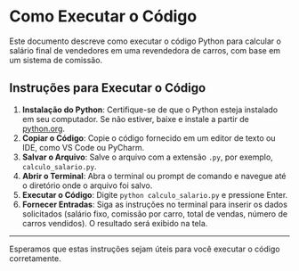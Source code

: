 
# Como Executar o Código

Este documento descreve como executar o código Python para calcular o salário final de vendedores em uma revendedora de carros, com base em um sistema de comissão.

## Instruções para Executar o Código

1. **Instalação do Python**: Certifique-se de que o Python esteja instalado em seu computador. Se não estiver, baixe e instale a partir de [python.org](https://www.python.org/).
2. **Copiar o Código**: Copie o código fornecido em um editor de texto ou IDE, como VS Code ou PyCharm.
3. **Salvar o Arquivo**: Salve o arquivo com a extensão `.py`, por exemplo, `calculo_salario.py`.
4. **Abrir o Terminal**: Abra o terminal ou prompt de comando e navegue até o diretório onde o arquivo foi salvo.
5. **Executar o Código**: Digite `python calculo_salario.py` e pressione Enter.
6. **Fornecer Entradas**: Siga as instruções no terminal para inserir os dados solicitados (salário fixo, comissão por carro, total de vendas, número de carros vendidos). O resultado será exibido na tela.

---

Esperamos que estas instruções sejam úteis para você executar o código corretamente.
